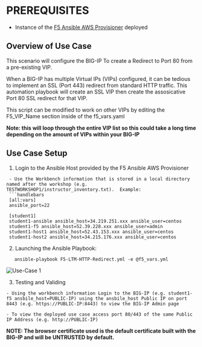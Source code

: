 # PREREQUISITES
- Instance of the [F5 Ansible AWS Provisioner](https://github.com/f5alliances/f5_provisioner) deployed

## Overview of Use Case
This scenario will configure the BIG-IP To create a Redirect to Port 80 from a pre-existing VIP.  

When a BIG-IP has multiple Virtual IPs (VIPs) configured, it can be tedious to implement an SSL (Port 443) redirect from standard HTTP traffic.  This automation playbook will create an SSL VIP then create the assosicative Port 80 SSL redirect for that VIP.

This script can be modified to work on other VIPs by editing the F5_VIP_Name section inside of the f5_vars.yaml
  
**Note: this will loop through the entire VIP list so this could take a long time depending on the amount of VIPs within your BIG-IP**

## Use Case Setup

1. Login to the Ansible Host provided by the F5 Ansible AWS Provisioner 
  ```
   - Use the Workbench information that is stored in a local directory named after the workshop (e.g. TESTWORKSHOP1/instructor_inventory.txt).  Example:
   ```handlebars
   [all:vars]
   ansible_port=22

   [student1]
   student1-ansible ansible_host=34.219.251.xxx ansible_user=centos 
   student1-f5 ansible_host=52.39.228.xxx ansible_user=admin
   student1-host1 ansible_host=52.43.153.xxx ansible_user=centos
   student1-host2 ansible_host=34.215.176.xxx ansible_user=centos
   ```

2. Launching the Ansible Playbook:
```
   ansible-playbook F5-LTM-HTTP-Redirect.yml -e @f5_vars.yml
```
![Use-Case 1](../images/UseCase1-960.gif)

3. Testing and Validing 
```
- Using the workbench information Login to the BIG-IP (e.g. student1-f5 ansbile_host=PUBLIC-IP) using the ansbile_host Public IP on port 8443 (e.g. https://PUBLIC-IP:8443) to view the BIG-IP Admin page 
  
- To view the deployed use case access port 80/443 of the same Public IP Address (e.g. http://PUBLIC-IP) 
``` 
**NOTE: The browser certificate used is the default certificate built with the BIG-IP and will be UNTRUSTED by default.**
